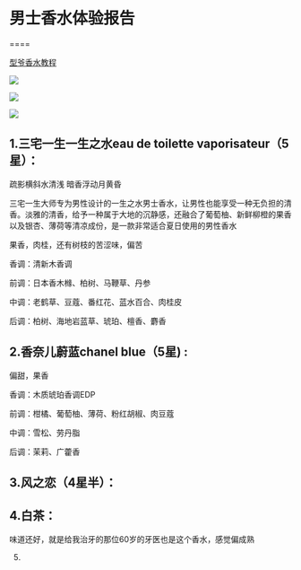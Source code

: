 # 男士香水体验报告
====


[型爷香水教程](https://www.zhihu.com/question/67429618)


![](https://pic3.zhimg.com/80/v2-f3cf4d7c939deddc70a0039793ca20ee_hd.jpg)

![](https://pic1.zhimg.com/80/v2-e1100003e5aefd121fa582b9b44daa80_hd.jpg)

![](https://pic4.zhimg.com/80/v2-6a123936c5143495e859da727ced8b27_hd.jpg)



1.三宅一生一生之水eau de toilette vaporisateur（5星）：
----

疏影横斜水清浅 暗香浮动月黄昏

三宅一生大师专为男性设计的一生之水男士香水，让男性也能享受一种无负担的清香。淡雅的清香，给予一种属于大地的沉静感，还融合了葡萄柚、新鲜柳橙的果香以及银杏、薄荷等清凉成份，是一款非常适合夏日使用的男性香水

果香，肉桂，还有树枝的苦涩味，偏苦

香调：清新木香调

前调：日本香木橼、柏树、马鞭草、丹参

中调：老鹤草、豆蔻、番红花、蓝水百合、肉桂皮

后调：柏树、海地岩蓝草、琥珀、檀香、麝香


2.香奈儿蔚蓝chanel blue（5星) :
----

偏甜，果香

香调：木质琥珀香调EDP

前调：柑橘、葡萄柚、薄荷、粉红胡椒、肉豆蔻

中调：雪松、劳丹脂

后调：茉莉、广藿香

3.风之恋（4星半）：
----

4.白茶：
----
味道还好，就是给我治牙的那位60岁的牙医也是这个香水，感觉偏成熟

5.

